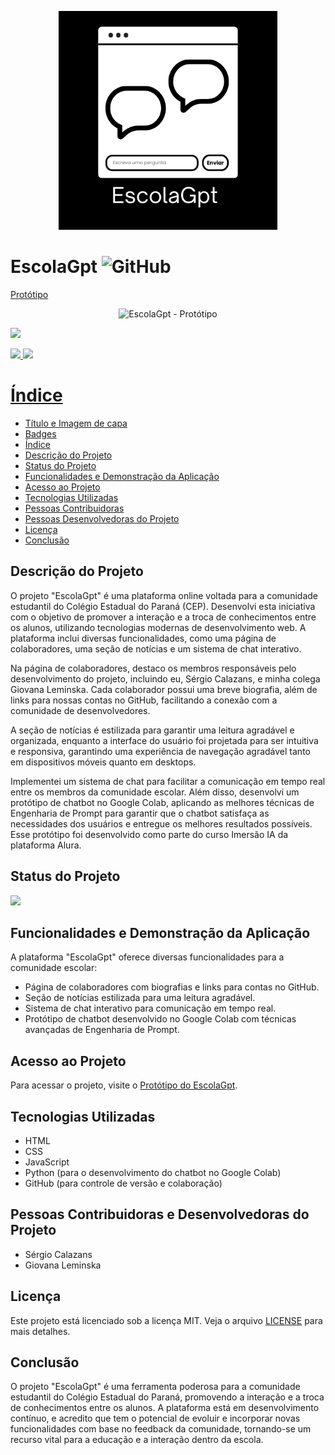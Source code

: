 <p align="center">
  <img width="350" alt="EscolaGpt" src="img/EscolaGpt.png">
</p>

# EscolaGpt ![GitHub](https://img.shields.io/github/license/Gunga-16/Escola-Gpt)

 <a href="https://escolagpt.my.canva.site/">Protótipo</a>
 <p align="center">
  <img width="800" alt="EscolaGpt - Protótipo" src="img/EscolaGpt - Protótipo.png">
</p>
       
<p align="normal">
<img loading="lazy" src="http://img.shields.io/static/v1?label=STATUS&message=EM%20DESENVOLVIMENTO&color=GREEN&style=for-the-badge"/>
</p>

<div>
  <a href="https://github.com/Gunga-16">
  <img loading="lazy" height="180em" src="https://github-readme-stats.vercel.app/api/top-langs/?username=Gunga-16&layout=compact&langs_count=7&theme=dracula"/>
  <img loading="lazy" height="180em" src="https://github-readme-stats.vercel.app/api?username=Gunga-16&show_icons=true&theme=dracula&include_all_commits=true&count_private=true"/>
</div>

# Índice 

* [Título e Imagem de capa](#Título-e-Imagem-de-capa)
* [Badges](#badges)
* [Índice](#índice)
* [Descrição do Projeto](#descrição-do-projeto)
* [Status do Projeto](#status-do-projeto)
* [Funcionalidades e Demonstração da Aplicação](#funcionalidades-e-demonstração-da-aplicação)
* [Acesso ao Projeto](#acesso-ao-projeto)
* [Tecnologias Utilizadas](#tecnologias-utilizadas)
* [Pessoas Contribuidoras](#pessoas-contribuidoras)
* [Pessoas Desenvolvedoras do Projeto](#pessoas-desenvolvedoras)
* [Licença](#licença)
* [Conclusão](#conclusão)

## Descrição do Projeto

O projeto "EscolaGpt" é uma plataforma online voltada para a comunidade estudantil do Colégio Estadual do Paraná (CEP). Desenvolvi esta iniciativa com o objetivo de promover a interação e a troca de conhecimentos entre os alunos, utilizando tecnologias modernas de desenvolvimento web. A plataforma inclui diversas funcionalidades, como uma página de colaboradores, uma seção de notícias e um sistema de chat interativo.

Na página de colaboradores, destaco os membros responsáveis pelo desenvolvimento do projeto, incluindo eu, Sérgio Calazans, e minha colega Giovana Leminska. Cada colaborador possui uma breve biografia, além de links para nossas contas no GitHub, facilitando a conexão com a comunidade de desenvolvedores.

A seção de notícias é estilizada para garantir uma leitura agradável e organizada, enquanto a interface do usuário foi projetada para ser intuitiva e responsiva, garantindo uma experiência de navegação agradável tanto em dispositivos móveis quanto em desktops.

Implementei um sistema de chat para facilitar a comunicação em tempo real entre os membros da comunidade escolar. Além disso, desenvolvi um protótipo de chatbot no Google Colab, aplicando as melhores técnicas de Engenharia de Prompt para garantir que o chatbot satisfaça as necessidades dos usuários e entregue os melhores resultados possíveis. Esse protótipo foi desenvolvido como parte do curso Imersão IA da plataforma Alura.

## Status do Projeto

<img loading="lazy" src="http://img.shields.io/static/v1?label=STATUS&message=EM%20DESENVOLVIMENTO&color=GREEN&style=for-the-badge"/>

## Funcionalidades e Demonstração da Aplicação

A plataforma "EscolaGpt" oferece diversas funcionalidades para a comunidade escolar:
- Página de colaboradores com biografias e links para contas no GitHub.
- Seção de notícias estilizada para uma leitura agradável.
- Sistema de chat interativo para comunicação em tempo real.
- Protótipo de chatbot desenvolvido no Google Colab com técnicas avançadas de Engenharia de Prompt.

## Acesso ao Projeto

Para acessar o projeto, visite o [Protótipo do EscolaGpt](https://escolagpt.my.canva.site/).

## Tecnologias Utilizadas

- HTML
- CSS
- JavaScript
- Python (para o desenvolvimento do chatbot no Google Colab)
- GitHub (para controle de versão e colaboração)

## Pessoas Contribuidoras e Desenvolvedoras do Projeto

- Sérgio Calazans
- Giovana Leminska

## Licença

Este projeto está licenciado sob a licença MIT. Veja o arquivo [LICENSE](https://github.com/Gunga-16/Escola-Gpt/blob/main/LICENSE) para mais detalhes.

## Conclusão

O projeto "EscolaGpt" é uma ferramenta poderosa para a comunidade estudantil do Colégio Estadual do Paraná, promovendo a interação e a troca de conhecimentos entre os alunos. A plataforma está em desenvolvimento contínuo, e acredito que tem o potencial de evoluir e incorporar novas funcionalidades com base no feedback da comunidade, tornando-se um recurso vital para a educação e a interação dentro da escola.

